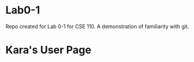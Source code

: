 # Lab0-1
Repo created for Lab 0-1 for CSE 110. A demonstration of familiarity with git.

# Kara's User Page
